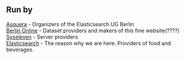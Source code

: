 ## Run by

[Asquera](http://asquera.de) - Organizers of the Elasticsearch UG Berlin  
[Berlin Online]() - Dataset providers and makers of this fine website(????)  
[Syseleven](http://syseleven.de) - Server providers  
[Elasticsearch](http://elasticsearch.com) - The reason why we are here. Providers of food and beverages.
